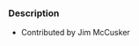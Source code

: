 ### Description
[]([File:VTK_Examples_Python_Geovis_GeoAssignCoordinates.png])

* Contributed by Jim McCusker

